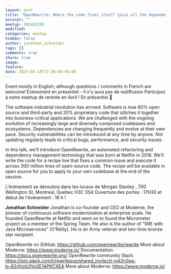 ```yaml
---
layout: post
title: "OpenRewrite: Where the code fixes itself (plus all the dependencies)"
excerpt: ""
meetup: 292492289
modified:
categories: meetup
hidden: false
author: jonathan_schneider
tags: []
comments: true
share: true
image:
feature:
date: 2023-04-18T17:30:00-04:00
---
```


Event mostly in English; although questions / comments in French are welcome!
Événement en présentiel - Il n'y aura pas de rediffusion
Participez à notre meetup de rentrée en Avril ! En présentiel 🎉

The software industrial revolution has arrived. Software is now 80% open source and third-party and 20% proprietary code that stitches it together into business-critical applications. We are challenged with the ongoing evolution of increasingly large and diversely composed codebases and ecosystems. Dependencies are changing frequently and evolve at their own pace. Security vulnerabilities can be introduced at any time by anyone. Not updating regularly leads to critical bugs, performance, and security issues.

In this talk, we’ll introduce OpenRewrite, an automated refactoring and dependency management technology that was born at Netflix in 2016. We’ll write the code for a recipe live that fixes a common issue and execute it across 300 million lines of open-source code. The recipe will be available in open source for you to apply to your own codebase at the end of the session.

L'évènement se déroulera dans les locaux de Morgan Stanley , 700 Wellington St, Montreal, Quebec H3C 3S4
Ouverture des portes : 17H30 et début de l'événement : 18 h !

__Jonathan Schneider__
Jonathan is co-founder and CEO at Moderne, the pioneer of continuous software modernization at enterprise scale. He founded OpenRewrite at Netflix and went on to found the Micrometer project as a member of the Spring Team. He also is the author of “SRE with Java Microservices” (O’Reilly). He is an Army veteran and two-time bronze star recipient.

OpenRewrite on GitHub: https://github.com/openrewrite/rewrite
 More about Moderne: https://www.moderne.io/
Documentation: https://docs.openrewrite.org/
OpenRewrite community Slack: https://join.slack.com/t/rewriteoss/shared_invite/zt-nj42n3ea-b~62rIHzb3Vo0E1APKCXEA
More about Moderne: https://www.moderne.io/
